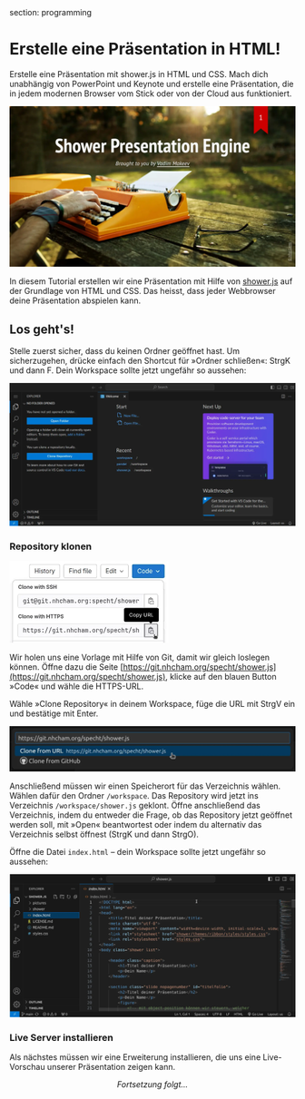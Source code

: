 <div class='meta'>
section: programming
</div>

# Erstelle eine Präsentation in HTML!

<p class='abstract'>
Erstelle eine Präsentation mit shower.js in HTML und CSS. Mach dich unabhängig von PowerPoint und Keynote und erstelle eine Präsentation, die in jedem modernen Browser vom Stick oder von der Cloud aus funktioniert.
</p>

<img class='full' src='showerjs.webp'>

In diesem Tutorial erstellen wir eine Präsentation mit Hilfe von [shower.js](https://github.com/shower/shower) auf der Grundlage von HTML und CSS. Das heisst, dass jeder Webbrowser deine Präsentation abspielen kann.

## Los geht's!

Stelle zuerst sicher, dass du keinen Ordner geöffnet hast. Um sicherzugehen, drücke einfach den Shortcut für »Ordner schließen«: <span class='key'>Strg</span><span class='key'>K</span> und dann <span class='key'>F</span>. Dein Workspace sollte jetzt ungefähr so aussehen:

<img class='full' src='vscode-empty-project.webp'>

### Repository klonen

<img class='r' style='width: 20em;' src='vscode-clone-from-git.webp'>

Wir holen uns eine Vorlage mit Hilfe von Git, damit wir gleich loslegen können.
Öffne dazu die Seite [https://git.nhcham.org/specht/shower.js](https://git.nhcham.org/specht/shower.js), klicke auf den blauen Button »Code« und wähle die HTTPS-URL.

Wähle »Clone Repository« in deinem Workspace, füge die URL mit <span class='key'>Strg</span><span class='key'>V</span> ein und bestätige mit Enter.

<img class='full' style='width: 40em;' src='vscode-enter-clone-uri.webp'>

Anschließend müssen wir einen Speicherort für das Verzeichnis wählen. Wählen dafür den Ordner `/workspace`. Das Repository wird jetzt ins Verzeichnis `/workspace/shower.js` geklont. Öffne anschließend das Verzeichnis, indem du entweder die Frage, ob das Repository jetzt geöffnet werden soll, mit »Open« beantwortest oder indem du alternativ das Verzeichnis selbst öffnest (<span class='key'>Strg</span><span class='key'>K</span> und dann <span class='key'>Strg</span><span class='key'>O</span>).

Öffne die Datei `index.html` &ndash; dein Workspace sollte jetzt ungefähr so aussehen:

<img class='full' src='index-opened.webp'>

### Live Server installieren

Als nächstes müssen wir eine Erweiterung installieren, die uns eine Live-Vorschau unserer Präsentation zeigen kann.

<div style='text-align: center;'>
<em>Fortsetzung folgt...</em>
</div>